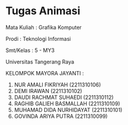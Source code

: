 # Tugas Animasi
Mata Kuliah : Grafika Komputer

Prodi : Teknologi Informasi

Smt/Kelas : 5 - MY3

Universitas Tangerang Raya

KELOMPOK MAYORA JAYANTI :
1. NUR AMALI FIKRIYAH (2211310106)
2. DEMI IRAWAN (2211310102)
3. DAUDI RACHMAT SUHAEDI (2211310112)
4. RAGHIB GALIEH BASMALLAH (2211310109)
5. MUHAMAD DIDA NURHIDAYAT (2211310101)
6. GOVINDA ARIYA PUTRA (2211310099)
